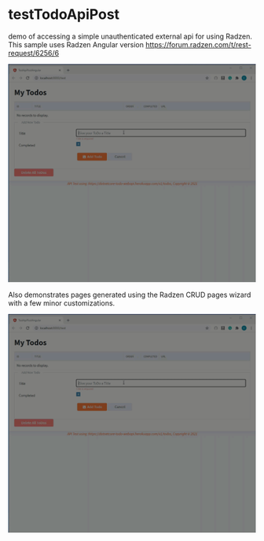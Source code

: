# testTodoApiPost
demo of accessing a simple unauthenticated external api for using Radzen. 
This sample uses Radzen Angular version
https://forum.radzen.com/t/rest-request/6256/6

![Radzen Demo - HTTP POST/GET](https://github.com/mumfie2003/testTodoApiPost/blob/main/radzen-api-post.gif)

Also demonstrates pages generated using the Radzen CRUD pages wizard with a few minor customizations.

![Radzen Demo - CRUD Pages Wizard](https://github.com/mumfie2003/testTodoApiPost/blob/main/radzen-api-post.gif)


